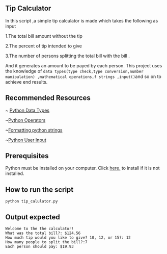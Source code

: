 ##  Tip Calculator

In this script ,a simple tip calculator is made which takes the following as input

1.The total bill amount without the tip

2.The percent of tip intended to give

3.The number of persons splitting the total bill with the bill .

And it generates an amount to be payed by each person.
This project uses the knowledge of `data types(type check,type conversion,number manipulation) ,mathematical operations,f strings ,input()`and so on to achieve end results.

## Recommended Resources
~ [Python Data Types](https://www.w3schools.com/python/python_datatypes.asp)

~[Python Operators](https://www.w3schools.com/python/python_operators.asp)

~[Formatting python strings](https://realpython.com/python-f-strings/)

~[Python User Input](https://www.w3schools.com/python/python_user_input.asp)

## Prerequisites

Python must be installed on your computer. Click [here.](https://www.python.org/downloads/) to install if it is not installed.

## How to run the script

`python tip_calulator.py`

## Output expected

```
Welcome to the the calculator!
What was the total bill?: $124.56
How much tip would you like to give? 10, 12, or 15?: 12
How many people to split the bill?:7
Each person should pay: $19.93

```
